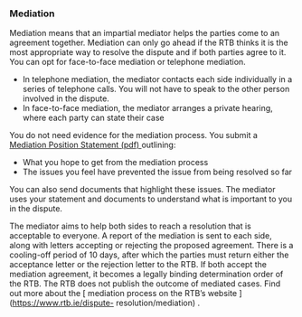 ###  Mediation

Mediation means that an impartial mediator helps the parties come to an
agreement together. Mediation can only go ahead if the RTB thinks it is the
most appropriate way to resolve the dispute and if both parties agree to it.
You can opt for face-to-face mediation or telephone mediation.

  * In telephone mediation, the mediator contacts each side individually in a series of telephone calls. You will not have to speak to the other person involved in the dispute. 
  * In face-to-face mediation, the mediator arranges a private hearing, where each party can state their case 

You do not need evidence for the mediation process. You submit a [ Mediation
Position Statement (pdf)
](https://www.rtb.ie/images/uploads/forms/Mediation_Position_Statement_\(English\).pdf)
outlining:

  * What you hope to get from the mediation process 
  * The issues you feel have prevented the issue from being resolved so far 

You can also send documents that highlight these issues. The mediator uses
your statement and documents to understand what is important to you in the
dispute.

The mediator aims to help both sides to reach a resolution that is acceptable
to everyone. A report of the mediation is sent to each side, along with
letters accepting or rejecting the proposed agreement. There is a cooling-off
period of 10 days, after which the parties must return either the acceptance
letter or the rejection letter to the RTB. If both accept the mediation
agreement, it becomes a legally binding determination order of the RTB. The
RTB does not publish the outcome of mediated cases. Find out more about the [
mediation process on the RTB’s website ](https://www.rtb.ie/dispute-
resolution/mediation) .
